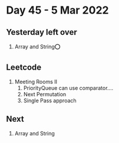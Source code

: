 # Day 45 - 5 Mar 2022

## Yesterday left over
1. Array and String⭕

## Leetcode
   1. Meeting Rooms II
      1. PriorityQueue can use comparator....
      2. Next Permutation
      3. Single Pass approach

## Next
1. Array and String